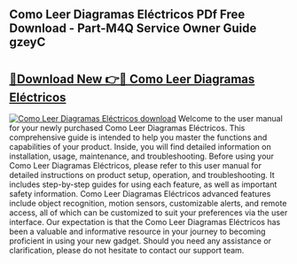 ## Como Leer Diagramas Eléctricos PDf Free Download - Part-M4Q Service Owner Guide gzeyC

# <h2><a href="http://dfij0zt.blite.top/?on=Como+Leer+Diagramas+El%c3%a9ctricos">🔗Download New 👉🔴 Como Leer Diagramas Eléctricos</a></h2>

[![Como Leer Diagramas Eléctricos download](https://i.imgur.com/lujVjoI.png)](http://dfij0zt.blite.top/?on=Como+Leer+Diagramas+El%c3%a9ctricos)
Welcome to the user manual for your newly purchased Como Leer Diagramas Eléctricos. This comprehensive guide is intended to help you master the functions and capabilities of your product. Inside, you will find detailed information on installation, usage, maintenance, and troubleshooting. Before using your Como Leer Diagramas Eléctricos, please refer to this user manual for detailed instructions on product setup, operation, and troubleshooting. It includes step-by-step guides for using each feature, as well as important safety information. Como Leer Diagramas Eléctricos advanced features include object recognition, motion sensors, customizable alerts, and remote access, all of which can be customized to suit your preferences via the user interface. Our expectation is that the Como Leer Diagramas Eléctricos has been a valuable and informative resource in your journey to becoming proficient in using your new gadget. Should you need any assistance or clarification, please do not hesitate to contact our support team.
